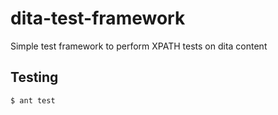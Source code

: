 dita-test-framework
===================

Simple test framework to perform XPATH tests on dita content

Testing
-------
    $ ant test

